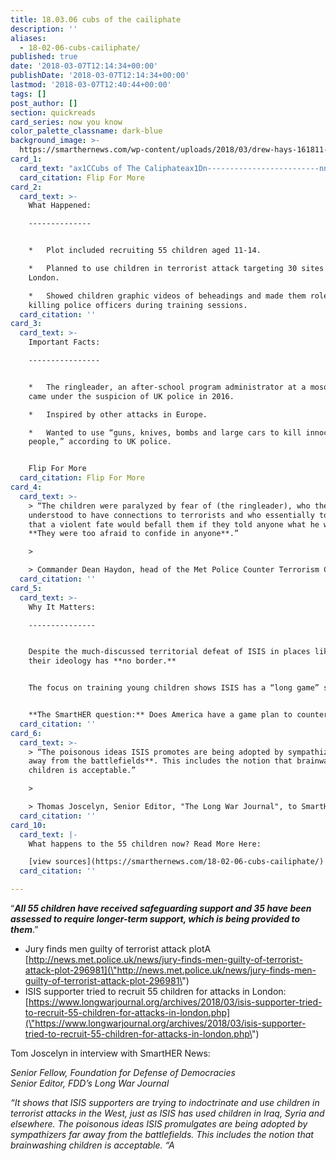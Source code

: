 ```yaml
---
title: 18.03.06 cubs of the cailiphate
description: ''
aliases:
  - 18-02-06-cubs-cailiphate/
published: true
date: '2018-03-07T12:14:34+00:00'
publishDate: '2018-03-07T12:14:34+00:00'
lastmod: '2018-03-07T12:40:44+00:00'
tags: []
post_author: []
section: quickreads
card_series: now you know
color_palette_classname: dark-blue
background_image: >-
  https://smarthernews.com/wp-content/uploads/2018/03/drew-hays-161811-unsplash-scaled.jpg
card_1:
  card_text: "ax1CCubs of The Caliphateax1Dn-------------------------nnWhat ISIS calls its training program for children.nnMajor terrorism case in London shows it’s NOT just happening in the Middle East.nnJury found three men guilty of crimes you have to read to believe.nnFlip For More"
  card_citation: Flip For More
card_2:
  card_text: >-
    What Happened:

    --------------


    *   Plot included recruiting 55 children aged 11-14.

    *   Planned to use children in terrorist attack targeting 30 sites across
    London.

    *   Showed children graphic videos of beheadings and made them role play
    killing police officers during training sessions.
  card_citation: ''
card_3:
  card_text: >-
    Important Facts:

    ----------------


    *   The ringleader, an after-school program administrator at a mosque, first
    came under the suspicion of UK police in 2016.

    *   Inspired by other attacks in Europe.

    *   Wanted to use “guns, knives, bombs and large cars to kill innocent
    people,” according to UK police.


    Flip For More
  card_citation: Flip For More
card_4:
  card_text: >-
    > “The children were paralyzed by fear of (the ringleader), who they
    understood to have connections to terrorists and who essentially told them
    that a violent fate would befall them if they told anyone what he was doing.
    **They were too afraid to confide in anyone**.”

    > 

    > Commander Dean Haydon, head of the Met Police Counter Terrorism Command
  card_citation: ''
card_5:
  card_text: >-
    Why It Matters:

    ---------------


    Despite the much-discussed territorial defeat of ISIS in places like Syria,
    their ideology has **no border.**


    The focus on training young children shows ISIS has a “long game” strategy.


    **The SmartHER question:** Does America have a game plan to counter it?
  card_citation: ''
card_6:
  card_text: >-
    > “The poisonous ideas ISIS promotes are being adopted by sympathizers **far
    away from the battlefields**. This includes the notion that brainwashing
    children is acceptable.”

    > 

    > Thomas Joscelyn, Senior Editor, "The Long War Journal", to SmartHER News
  card_citation: ''
card_10:
  card_text: |-
    What happens to the 55 children now? Read More Here:

    [view sources](https://smarthernews.com/18-02-06-cubs-cailiphate/)
  card_citation: ''

---
```

“_**All 55 children have received safeguarding support and 35 have been assessed to require longer-term support, which is being provided to them**_.”

*   Jury finds men guilty of terrorist attack plotA [http://news.met.police.uk/news/jury-finds-men-guilty-of-terrorist-attack-plot-296981](\"http://news.met.police.uk/news/jury-finds-men-guilty-of-terrorist-attack-plot-296981\")
*   ISIS supporter tried to recruit 55 children for attacks in London: [https://www.longwarjournal.org/archives/2018/03/isis-supporter-tried-to-recruit-55-children-for-attacks-in-london.php](\"https://www.longwarjournal.org/archives/2018/03/isis-supporter-tried-to-recruit-55-children-for-attacks-in-london.php\")

Tom Joscelyn in interview with SmartHER News:

_Senior Fellow, Foundation for Defense of Democracies  
Senior Editor, FDD’s Long War Journal_

_“It shows that ISIS supporters are trying to indoctrinate and use children in terrorist attacks in the West, just as ISIS has used children in Iraq, Syria and elsewhere. The poisonous ideas ISIS promulgates are being adopted by sympathizers far away from the battlefields. This includes the notion that brainwashing children is acceptable. “A_